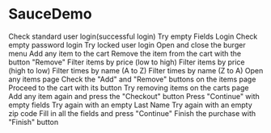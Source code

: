 # SauceDemo
Check standard user login(successful login)
Try empty Fields Login
Check empty password login
Try locked user login
Open and close the burger menu
Add any item to the cart
Remove the item from the cart with the button "Remove"
Filter items by price (low to high)
Filter items by price (high to low)
Filter times by name (A to Z)
Filter times by name (Z to A)
Open any items page
Check the "Add" and "Remove" buttons on the items page
Proceed to the cart with its button
Try removing items on the carts page
Add any item again and press the "Checkout" button
Press "Continue" with empty fields
Try again with an empty Last Name
Try again with an empty zip code
Fill in all the fields and press "Continue"
Finish the purchase with "Finish" button
